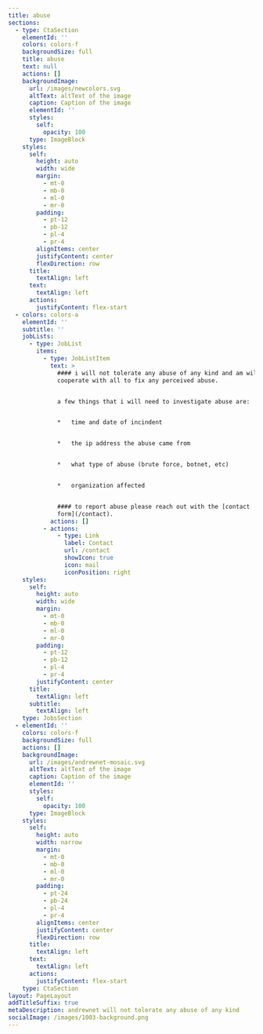 ```yaml
---
title: abuse
sections:
  - type: CtaSection
    elementId: ''
    colors: colors-f
    backgroundSize: full
    title: abuse
    text: null
    actions: []
    backgroundImage:
      url: /images/newcolors.svg
      altText: altText of the image
      caption: Caption of the image
      elementId: ''
      styles:
        self:
          opacity: 100
      type: ImageBlock
    styles:
      self:
        height: auto
        width: wide
        margin:
          - mt-0
          - mb-0
          - ml-0
          - mr-0
        padding:
          - pt-12
          - pb-12
          - pl-4
          - pr-4
        alignItems: center
        justifyContent: center
        flexDirection: row
      title:
        textAlign: left
      text:
        textAlign: left
      actions:
        justifyContent: flex-start
  - colors: colors-a
    elementId: ''
    subtitle: ''
    jobLists:
      - type: JobList
        items:
          - type: JobListItem
            text: >
              #### i will not tolerate any abuse of any kind and am willing to
              cooperate with all to fix any perceived abuse.


              a few things that i will need to investigate abuse are:


              *   time and date of incindent


              *   the ip address the abuse came from


              *   what type of abuse (brute force, botnet, etc)


              *   organization affected


              #### to report abuse please reach out with the [contact
              form](/contact).
            actions: []
          - actions:
              - type: Link
                label: Contact
                url: /contact
                showIcon: true
                icon: mail
                iconPosition: right
    styles:
      self:
        height: auto
        width: wide
        margin:
          - mt-0
          - mb-0
          - ml-0
          - mr-0
        padding:
          - pt-12
          - pb-12
          - pl-4
          - pr-4
        justifyContent: center
      title:
        textAlign: left
      subtitle:
        textAlign: left
    type: JobsSection
  - elementId: ''
    colors: colors-f
    backgroundSize: full
    actions: []
    backgroundImage:
      url: /images/andrewnet-mosaic.svg
      altText: altText of the image
      caption: Caption of the image
      elementId: ''
      styles:
        self:
          opacity: 100
      type: ImageBlock
    styles:
      self:
        height: auto
        width: narrow
        margin:
          - mt-0
          - mb-0
          - ml-0
          - mr-0
        padding:
          - pt-24
          - pb-24
          - pl-4
          - pr-4
        alignItems: center
        justifyContent: center
        flexDirection: row
      title:
        textAlign: left
      text:
        textAlign: left
      actions:
        justifyContent: flex-start
    type: CtaSection
layout: PageLayout
addTitleSuffix: true
metaDescription: andrewnet will not tolerate any abuse of any kind
socialImage: /images/1003-background.png
---
```

